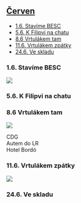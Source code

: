 
## [Červen](2020.md)   

- [1.6. Stavíme BESC](#16-stavíme-besc)
- [5.6. K Filipvi na chatu](#56-k-filipvi-na-chatu)
- [8.6 Vrtulákem tam](#86-vrtulákem-tam)
- [11.6. Vrtulákem zpátky](#116-vrtulákem-zpátky)
- [24.6. Ve skladu](#246-ve-skladu)

### 1.6. Stavíme BESC


<a href="../images/2020_june/1_1.jpg" target="_blank"><img src="../images/thumbnails/2020_june/1_1.jpg"></a>


### 5.6. K Filipvi na chatu


### 8.6 Vrtulákem tam


<a href="../images/2020_june/8_1.jpg" target="_blank"><img src="../images/thumbnails/2020_june/8_1.jpg"></a>

CDG<br>
Autem do LR<br>
Hotel Bordó<br>

### 11.6. Vrtulákem zpátky


<a href="../images/2020_june/11_1.jpg" target="_blank"><img src="../images/thumbnails/2020_june/11_1.jpg"></a>


### 24.6. Ve skladu

